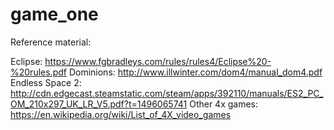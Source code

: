 # game_one



Reference material:

Eclipse: https://www.fgbradleys.com/rules/rules4/Eclipse%20-%20rules.pdf
Dominions: http://www.illwinter.com/dom4/manual_dom4.pdf
Endless Space 2: http://cdn.edgecast.steamstatic.com/steam/apps/392110/manuals/ES2_PC_OM_210x297_UK_LR_V5.pdf?t=1496065741
Other 4x games: https://en.wikipedia.org/wiki/List_of_4X_video_games
